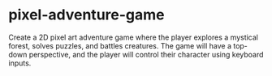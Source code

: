 # pixel-adventure-game
Create a 2D pixel art adventure game where the player explores a mystical forest, solves puzzles, and battles creatures. The game will have a top-down perspective, and the player will control their character using keyboard inputs.
